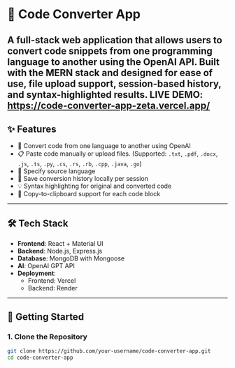 # 🧠 Code Converter App

A full-stack web application that allows users to convert code snippets from one programming language to another using the OpenAI API. Built with the MERN stack and designed for ease of use, file upload support, session-based history, and syntax-highlighted results.
LIVE DEMO: https://code-converter-app-zeta.vercel.app/
---

## ✨ Features

- 🔄 Convert code from one language to another using OpenAI
- 📋 Paste code manually or upload files. (Supported: `.txt`, `.pdf`, `.docx`, `.js`, `.ts`, `.py`, `.cs`, `.rs`, `.rb`, `.cpp`, `.java`, `.go`)
- 🧠 Specify source language
- 💾 Save conversion history locally per session
- 💡 Syntax highlighting for original and converted code
- 📎 Copy-to-clipboard support for each code block

---

## 🛠️ Tech Stack

- **Frontend**: React + Material UI
- **Backend**: Node.js, Express.js
- **Database**: MongoDB with Mongoose
- **AI**: OpenAI GPT API
- **Deployment**:
  - Frontend: Vercel
  - Backend: Render

---

## 🚀 Getting Started

### 1. Clone the Repository

```bash
git clone https://github.com/your-username/code-converter-app.git
cd code-converter-app
